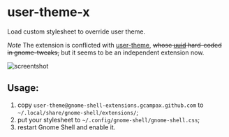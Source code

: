 # user-theme-x
Load custom stylesheet to override user theme.

*Note* The extension is conflicted with [user-theme], ~~whose [uuid] hard-coded in gnome-tweaks,~~ but it seems to be an independent extension now.

![screentshot](https://s1.ax1x.com/2020/04/12/GOGy1s.png)

## Usage:
1. copy `user-theme@gnome-shell-extensions.gcampax.github.com` to `~/.local/share/gnome-shell/extensions/`;
2. put your stylesheet to `~/.config/gnome-shell/gnome-shell.css`;
3. restart Gnome Shell and enable it.

[user-theme]:https://extensions.gnome.org/extension/19/user-themes/
[uuid]:https://gitlab.gnome.org/GNOME/gnome-shell-extensions/-/merge_requests/110

